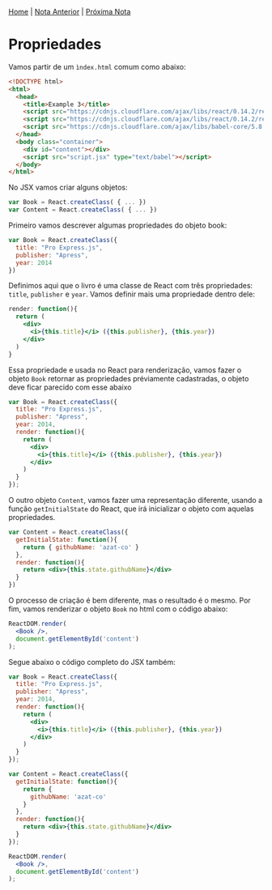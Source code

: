 [Home](../README.md) | [Nota Anterior](note_2_3.md) | [Próxima Nota](note_3_2.md)

# Propriedades

Vamos partir de um `ìndex.html` comum como abaixo:

```html
<!DOCTYPE html>
<html>
  <head>
    <title>Example 3</title>
    <script src="https://cdnjs.cloudflare.com/ajax/libs/react/0.14.2/react.js"></script>
    <script src="https://cdnjs.cloudflare.com/ajax/libs/react/0.14.2/react-dom.js"></script>
    <script src="https://cdnjs.cloudflare.com/ajax/libs/babel-core/5.8.34/browser.js"></script>
  </head>
  <body class="container">
    <div id="content"></div>
    <script src="script.jsx" type="text/babel"></script>
  </body>
</html>
```

No JSX vamos criar alguns objetos:

```jsx
var Book = React.createClass( { ... })
var Content = React.createClass( { ... })
```

Primeiro vamos descrever algumas propriedades do objeto book:

```jsx
var Book = React.createClass({
  title: "Pro Express.js",
  publisher: "Apress",
  year: 2014
})
```

Definimos aqui que o livro é uma classe de React com três propriedades: `title`,
`publisher` e `year`. Vamos definir mais uma propriedade dentro dele:

```jsx
render: function(){
  return (
    <div>
      <i>{this.title}</i> ({this.publisher}, {this.year})
    </div>
  )
}
```

Essa propriedade e usada no React para renderização, vamos fazer o objeto `Book`
retornar as propriedades préviamente cadastradas, o objeto deve ficar parecido
com esse abaixo

```jsx
var Book = React.createClass({
  title: "Pro Express.js",
  publisher: "Apress",
  year: 2014,
  render: function(){
    return (
      <div>
        <i>{this.title}</i> ({this.publisher}, {this.year})
      </div>
    )
  }
});
```

O outro objeto `Content`, vamos fazer uma representação diferente, usando a
função `getInitialState` do React, que irá inicializar o objeto com aquelas
propriedades.

```jsx
var Content = React.createClass({
  getInitialState: function(){
    return { githubName: 'azat-co' }
  },
  render: function(){
    return <div>{this.state.githubName}</div>
  }
})
```

O processo de criação é bem diferente, mas o resultado é o mesmo. Por fim, vamos
renderizar o objeto `Book` no html com o código abaixo:

```jsx
ReactDOM.render(
  <Book />,
  document.getElementById('content')
);
```

Segue abaixo o código completo do JSX também:

```jsx
var Book = React.createClass({
  title: "Pro Express.js",
  publisher: "Apress",
  year: 2014,
  render: function(){
    return (
      <div>
        <i>{this.title}</i> ({this.publisher}, {this.year})
      </div>
    )
  }
});

var Content = React.createClass({
  getInitialState: function(){
    return {
      githubName: 'azat-co'
    }
  },
  render: function(){
    return <div>{this.state.githubName}</div>
  }
});

ReactDOM.render(
  <Book />,
  document.getElementById('content')
);
```
